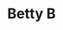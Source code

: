---
layout: piece
collection_: beading
title: Betty B
image: betty-b.jpg
media: Common Button, fabric, thread, beads
description: Burton encased on beads using peyote stitch with complimentary quilted fabric matted in a glassed maple frame 2" in depth.
dimensions: 12" x 13"
price: $250
create_date: 2012
---